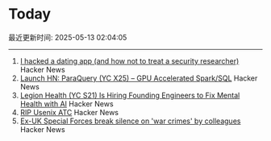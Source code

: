 # Today

最近更新时间: 2025-05-13 02:04:05

--- 
1. [I hacked a dating app (and how not to treat a security researcher)](https://alexschapiro.com/blog/security/vulnerability/2025/04/21/startups-need-to-take-security-seriously) Hacker News
2. [Launch HN: ParaQuery (YC X25) – GPU Accelerated Spark/SQL](https://news.ycombinator.com/item?id=43964505) Hacker News
3. [Legion Health (YC S21) Is Hiring Founding Engineers to Fix Mental Health with AI](https://www.workatastartup.com/jobs/75011) Hacker News
4. [RIP Usenix ATC](https://bcantrill.dtrace.org/2025/05/11/rip-usenix-atc/) Hacker News
5. [Ex-UK Special Forces break silence on 'war crimes' by colleagues](https://www.bbc.com/news/articles/cj3j5gxgz0do) Hacker News
